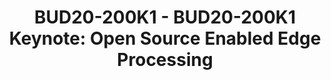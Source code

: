 ---
categories:
- bud20
image:
  featured: 'true'
  path: https://static.linaro.org/connect/bud20/images/BUD20-200K1.png
session_id: BUD20-200K1
session_speakers:
- speaker_bio: Maureen Helm is an embedded software architect at NXP, chair of the
    Zephyr Project Technical Steering Committee, and member of the Linaro LITE Steering
    Committee. Maureen has contributed to the Zephyr Project since it launched in
    2016, and has held both software and hardware engineering roles at NXP, Freescale,
    and Motorola since 2000. Maureen has a B.S. in Electrical Engineering from Rice
    University.
  speaker_company: NXP
  speaker_image: http://avatars.sched.co/f/cd/4418509/avatar.jpg.320x320px.jpg?97a
  speaker_name: Maureen Helm
  speaker_position: Software Architect
  speaker_role: attendee, speaker
session_track: IoT and Embedded
tag: session
tags: IoT and Embedded
title: 'BUD20-200K1 - BUD20-200K1 Keynote: Open Source Enabled Edge Processing'
---